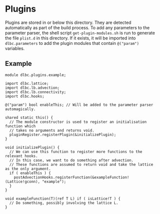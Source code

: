 # Plugins

Plugins are stored in or below this directory. They are detected automatically as part of the build process.
To add any parameters to the parameter parser, the shell script `get-plugin-modules.sh` is run to generate
the file `plist.d` in this directory. If it exists, it will be imported into `dlbc.parameters` to add
the plugin modules that contain `@("param")` variables.

## Example

    module dlbc.plugins.example;

    import dlbc.lattice;
    import dlbc.lb.advection;
    import dlbc.lb.connectivity;
    import dlbc.hooks;

    @("param") bool enableThis; // Will be added to the parameter parser automagically.

    shared static this() {
      // The module constructor is used to register an initialisation function which
      // takes no arguments and returns void.
      pluginRegister.registerPlugin(&initializePlugin);
    }

    void initializePlugin() {
      // We can use this function to register more functions to the relevant hooks.
      // In this case, we want to do something after advection.
      // These functions are assumed to return void and take the lattice as the only argument.
      if ( enableThis ) {
        postAdvectionHooks.registerFunction(&exampleFunction!(Lattice!gconn), "example");
      }
    }

    void exampleFunction(T)(ref T L) if ( isLattice!T ) {
      // Do something, possibly involving the lattice L.
    }

